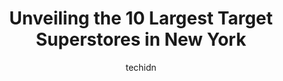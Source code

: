 ---
layout: ampstory
image: https://i0.wp.com/paketmu.com/wp-content/uploads/2023/06/target-0-in-new-york-1686365169.jpeg?resize=640,853
author: techidn
featured: false
description: Explore the diverse Target Superstore scene in New York, home to an incredible selection of 10 establishments catering to every taste. Whether youre in search of iconic favorites or undisco
title: Unveiling the 10 Largest Target Superstores in New York
cover:
   title: Unveiling the 10 Largest Target Superstores in New York
   subtitle: RICKPATE
   background: https://paketmu.com/wp-content/uploads/2023/06/target-0-in-new-york-1686365169.jpeg

pages: 
 - layout: thirds
   top: <h1>#1 Target</h1>
   bottom: "<p>Well we know Target is a 1 stop shop for just about anything you need and this location isnt any different.  However, I dislike that they have recently locked up almost </p>"
   background: https://paketmu.com/wp-content/uploads/2023/06/target-1-in-new-york-1686365169.jpeg
   backgroundblur: true
 - layout: thirds
   top: <h1>#2 Target</h1>
   bottom: "<p>The customer service there is so nice and considerate. We accidentally forgot our drinks inside from Starbucks and they threw them out but they gave us free drink coupons</p>"
   background: https://paketmu.com/wp-content/uploads/2023/06/target-2-in-new-york-1686365170.jpeg
   cta:
      link: https://paketmu.com/unveiling-the-10-largest-target-superstores-in-new-york/
      text: Unveiling the 10 Largest Target Superstores in New York
 - layout: thirds
   top: <h1>#3 Target</h1>
   bottom: "<p>Went to Target to get some underwear. The case was locked and I had to wait around for fifteen minutes before I got a hold of someone to open the case for me. Then I had </p>"
   background: https://paketmu.com/wp-content/uploads/2023/06/target-3-in-new-york-1686365171.jpeg
   cta:
      link: https://paketmu.com/unveiling-the-10-largest-target-superstores-in-new-york/
      text: Unveiling the 10 Largest Target Superstores in New York
 - layout: thirds
   top: <h1>#4 Target</h1>
   bottom: "<p>255 Greenwich St, New York, NY 10007, United States</p>"
   background: https://images.unsplash.com/photo-1546497974-b213c9efb599?ixlib=rb-4.0.3&ixid=MnwxMjA3fDB8MHxwaG90by1wYWdlfHx8fGVufDB8fHx8&auto=format&fit=crop&w=640&h=853&q=80
   cta:
      link: https://paketmu.com/unveiling-the-10-largest-target-superstores-in-new-york/
      text: Unveiling the 10 Largest Target Superstores in New York
 - layout: thirds
   top: <h1>#5 Target</h1>
   bottom: "<p>517 E 117th St Suite 201, New York, NY 10035, United States</p>"
   background: https://images.unsplash.com/photo-1604871000636-074fa5117945?ixlib=rb-4.0.3&ixid=MnwxMjA3fDB8MHxwaG90by1wYWdlfHx8fGVufDB8fHx8&auto=format&fit=crop&w=640&h=853&q=80
   cta:
      link: https://paketmu.com/unveiling-the-10-largest-target-superstores-in-new-york/
      text: Unveiling the 10 Largest Target Superstores in New York
 - layout: thirds
   top: <h1>#6 Target</h1>
   bottom: "<p>4024 College Point Blvd Ste F600, Queens, NY 11354, United States</p>"
   background: https://images.unsplash.com/photo-1613843873231-1447db182f97?ixlib=rb-4.0.3&ixid=MnwxMjA3fDB8MHxwaG90by1wYWdlfHx8fGVufDB8fHx8&auto=format&fit=crop&w=640&h=853&q=80
   cta:
      link: https://paketmu.com/unveiling-the-10-largest-target-superstores-in-new-york/
      text: Unveiling the 10 Largest Target Superstores in New York
 - layout: thirds
   top: <h1>#7 Target</h1>
   bottom: "<p>112 W 34th St., New York, NY 10120, United States</p>"
   background: https://images.unsplash.com/photo-1549241520-425e3dfc01cb?ixlib=rb-4.0.3&ixid=MnwxMjA3fDB8MHxwaG90by1wYWdlfHx8fGVufDB8fHx8&auto=format&fit=crop&w=640&h=853&q=80
   cta:
      link: https://paketmu.com/unveiling-the-10-largest-target-superstores-in-new-york/
      text: Unveiling the 10 Largest Target Superstores in New York
 - layout: thirds
   middle: Continue reading...
   background: https://images.unsplash.com/photo-1609083590460-7b8cc0ca65f8?ixlib=rb-4.0.3&ixid=MnwxMjA3fDB8MHxwaG90by1wYWdlfHx8fGVufDB8fHx8&auto=format&fit=crop&w=640&h=853&q=80
   cta:
      link: https://paketmu.com/unveiling-the-10-largest-target-superstores-in-new-york/
      text: Unveiling the 10 Largest Target Superstores in New York
      
---